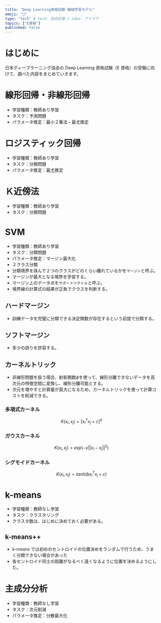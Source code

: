 ```yaml
---
title: "Deep Learning資格試験 機械学習モデル"
emoji: "🎉"
type: "tech" # tech: 技術記事 / idea: アイデア
topics: ["E資格"]
published: false
---
```


# はじめに

日本ディープラーニング協会の Deep Learning 資格試験（E 資格）の受験に向けて、調べた内容をまとめていきます。

# 線形回帰・非線形回帰

- 学習種類：教師あり学習
- タスク：予測問題
- パラメータ推定：最小２乗法・最尤推定

# ロジスティック回帰

- 学習種類：教師あり学習
- タスク：分類問題
- パラメータ推定：最尤推定

# Ｋ近傍法

- 学習種類：教師あり学習
- タスク：分類問題

# SVM

- 学習種類：教師あり学習
- タスク：分類問題
- パラメータ推定：マージン最大化
- ２クラス分類
- 分類境界を挟んで２つのクラスがどのくらい離れているかを`マージン`と呼ぶ。
- マージンが最大となる境界を学習する。
- マージン上のデータ点を`サポートベクトル`と呼ぶ。
- 境界線の計算式の結果が正負でクラスを判断する。

## ハードマージン

- 訓練データを完璧に分類できる決定関数が存在するという前提で分類する。

## ソフトマージン

- 多少の誤りを許容する。

## カーネルトリック

- 非線形問題を扱う場合、射影関数$\phi$を使って、線形分離できないデータを高次元の特徴空間に変換し、線形分離可能とする。
- 次元を増やすと計算量が莫大になるため、カーネルトリックを使って計算コストを削減できる。

### 多項式カーネル

$$
K(x_i,x_j) = \left[ x_i^Tx_j + c \right]^d
$$

### ガウスカーネル

$$
K(x_i,x_j) = exp(-\gamma ||x_i-x_j||^2)
$$

### シグモイドカーネル

$$
K(x_i,x_j) = tanh(bx_i^Tx_j +c)
$$

# k-means

- 学習種類：教師なし学習
- タスク：クラスタリング
- クラスタ数は、はじめに決めておく必要がある。

## k-means++

- k-means では初めのセントロイドの位置決めをランダムで行うため、うまく分類できない場合があった
- 各セントロイド同士の距離がなるべく遠くなるように位置を決めるようにした。

# 主成分分析

- 学習種類：教師なし学習
- タスク：次元削減
- パラメータ推定：分散最大化

